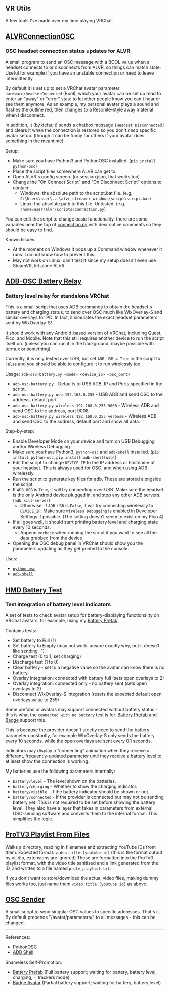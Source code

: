 ## VR Utils

A few tools I've made over my time playing VRChat.


## [ALVRConnectionOSC](alvr-connection-osc)
### OSC headset connection status updates for ALVR

A small program to send an OSC message with a BOOL value when a headset connects to or disconnects from ALVR, so things can match state. Useful for example if you have an unstable connection or need to leave intermittently.

By default it is set up to set a VRChat avatar parameter `hardware/headsetConnected` (Bool), which your avatar can be set up read to enter an "away" or "error" state to let other people know you can't hear or see them anymore.
As an example, my personal avatar plays a sound and flashes the outline red, then changes to a Resonite-style away material when I disconnect.

In addition, it (by default) sends a chatbox message `[Headset Disconnected]` and clears it when the connection is restored so you don't *need* specific avatar setup. (though it can be funny for others if your avatar does something in the meantime)

Setup:
- Make sure you have Python3 and PythonOSC installed. (`pip install python-osc`)
- Place the script files somewhere ALVR can get to.
- Open ALVR's config screen. (or session.json, that works too)
- Change the "On Connect Script" and "On Disconnect Script" options to contain:
  - Windows: the absolute path to the script.bat file. (e.g. `C:\Users\user\...\alvr_streamer_windows\script\script.bat`)
  - Linux: the absolute path to this file. Untested. (e.g. `/home/user/alvr/scripts/connection.py`)

You can edit the script to change basic functionality, there are some variables near the top of [connection.py](alvr-connection-osc/connection.py) with descriptive comments so they should be easy to find.

Known Issues:
- At the moment on Windows it pops up a Command window whenever it runs. I do not know how to prevent this.
- May not work on Linux, can't test it since my setup doesn't even use SteamVR, let alone ALVR.


## [ADB-OSC Battery Relay](adb-osc-battery.py)
### Battery level relay for standalone VRChat

This is a small script that uses ADB commands to obtain the headset's battery and charging status, to send over OSC much like WlxOverlay-S and similar overlays for PC. In fact, it simulates the exact headset parameters sent by WlxOverlay-S!

It should work with any Android-based version of VRChat, including Quest, Pico, and Mobile. Note that this still requires another device to run the script itself on. (unless you can run it in the background, maybe possible with termux or something)

Currently, it is only tested over USB, but set `ADB_USB = True` in the script to `False` and you should be able to configure it to run wirelessly too.

Usage: `adb-osc-battery.py <mode> <device_ip> <osc_port>`
- `adb-osc-battery.py` - Defaults to USB ADB, IP and Ports specified in the script.
- `adb-osc-battery.py usb 192.168.0.255` - USB ADB and send OSC to the address, default port.
- `adb-osc-battery.py wireless 192.168.0.255 9008` - Wireless ADB and send OSC to the address, port 9008.
- `adb-osc-battery.py wireless 192.168.0.255 verbose` - Wireless ADB and send OSC to the address, default port and show all data.

Step-by-step:
- Enable Developer Mode on your device and turn on USB Debugging and/or Wireless Debugging.
- Make sure you have Python3, `python-osc` and `adb-shell` installed. (`pip install python-osc`, `pip install adb-shell[usb]`)
- Edit the script to change `DEVICE_IP` to the IP address or hostname of your headset. This is always used for OSC, and when using ADB wirelessly.
- Run the script to generate key files for adb. These are stored alongside the script.
- If `ADB_USB` is `True`, it will try connecting over USB. Make sure the headset is the only Android device plugged in, and stop any other ADB servers. (`adb kill-server`)
  - Otherwise, if `ADB_USB` is `False`, it will try connecting wirelessly to `DEVICE_IP`. Make sure `Wireless Debugging` is enabled in Developer Settings if possible. (The setting doesn't seem to exist on my Pico 4)
- If all goes well, it should start printing battery level and charging state every 10 seconds.
  - Append `verbose` when running the script if you want to see all the data grabbed from the device.
- Opening the OSC debug panel in VRChat should show you the parameters updating as they get printed to the console.

Uses:
- [`python-osc`](https://github.com/attwad/python-osc)
- [`adb-shell`](https://github.com/JeffLIrion/adb_shell)


## [HMD Battery Test](hmd-battery-test.py)
### Test integration of battery level indicators

A set of tests to check avatar setup for battery-displaying functionality on VRChat avatars, for example, using my [Battery Prefab](https://cubee.booth.pm/items/6093346).

Contains tests:
- Set battery to Full (1)
- Set battery to Empty (may not work. unsure exactly why, but it doesn't like sending -1)
- Charge test (0 to 1, set charging)
- Discharge test (1 to 0)
- Clear battery - set to a negative value so the avatar can know there is no battery
- Overlay integration: connected with battery full (sets open overlays to 2)
- Overlay integration: connected only - no battery sent (sets open overlays to 2)
- Disconnect WlxOverlay-S integration (resets the expected default open overlays value to 255)

Some prefabs or avatars may support connected without battery status - this is what the `connected with no battery` test is for. [Battery Prefab](https://cubee.booth.pm/items/6093346) and [Badge](https://cubee.booth.pm/items/6100939) support this.

This is because the provider doesn't strictly need to send the battery parameter constantly, for example WlxOverlay-S only sends the battery every 10 seconds, while the open overlays are sent every 0.1 seconds.

Indicators may display a "connecting" animation when they receive a different, frequently-updated parameter until they receive a battery level to at least show the connection is working.

My batteries use the following parameters internally:
- `battery/level` - The level shown on the batteries.
- `battery/charging` - Whether to show the charging indicator.
- `battery/visible` - If the battery indicator should be shown or not.
- `battery/connected` - If the provider is connected but may not be sending battery yet. This is not required to be set before showing the battery level.
They also have a layer that takes in parameters from external OSC-sending software and converts them to the internal format. This simplifies the logic.


## [ProTV3 Playlist From Files](protv-playlist-from-files.py)

Walks a directory, reading in filenames and extracting YouTube IDs from them.
Expected format: `video title [youtube id]` (this is the format output by yt-dlp, extensions are ignored)
These are formatted into the ProTV3 playlist format, with the video title sanitised and a link generated from the ID, and written to a file named `protv_playlist.txt`.

If you don't want to store/download the actual video files, making dummy files works too, just name them `video title [youtube id]` as above.


## [OSC Sender](osc-sender.py)

A small script to send singular OSC values to specific addresses. That's it.
By default prepends "/avatar/parameters/" to all messages - this can be changed.

---

References:
- [PythonOSC](https://github.com/attwad/python-osc)
- [ADB Shell](https://github.com/JeffLIrion/adb_shell)

Shameless Self-Promotion:
- [Battery Prefab](https://cubee.booth.pm/items/6093346) (Full battery support; waiting for battery, battery level, charging, + trackers mode)
- [Badge Avatar](https://cubee.booth.pm/items/6100939) (Partial battery support; waiting for battery, battery level)

